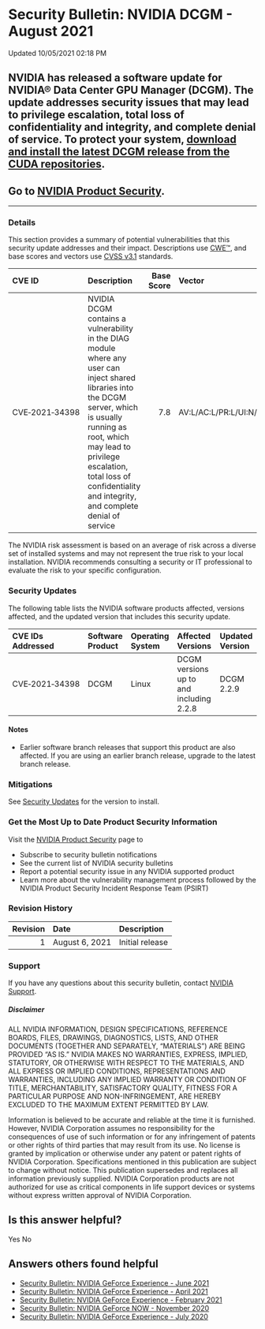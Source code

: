 

Security Bulletin: NVIDIA DCGM - August 2021
============================================




 Updated 10/05/2021 02:18 PM



NVIDIA has released a software update for NVIDIA® Data Center GPU Manager (DCGM). The update addresses security issues that may lead to privilege escalation, total loss of confidentiality and integrity, and complete denial of service. To protect your system, [download and install the latest DCGM release from the CUDA repositories](https://developer.nvidia.com/dcgm#Downloads).
------------------------------------------------------------------------------------------------------------------------------------------------------------------------------------------------------------------------------------------------------------------------------------------------------------------------------------------------------------------------------------------


Go to [NVIDIA Product Security](https://www.nvidia.com/security/).
------------------------------------------------------------------






---




### Details


This section provides a summary of potential vulnerabilities that this security update addresses and their impact. Descriptions use [CWE™](https://cwe.mitre.org/), and base scores and vectors use [CVSS v3.1](https://www.first.org/cvss/v3.1/user-guide) standards.


| CVE ID | Description | Base Score | Vector |
|:---------------|:-------------------------------------------------------------------------------------------------------------------------------------------------------------------------------------------------------------------------------------------------------------------------------|-------------:|:------------------------------------|
| CVE‑2021‑34398 | NVIDIA DCGM contains a vulnerability in the DIAG module where any user can inject shared libraries into the DCGM server, which is usually running as root, which may lead to privilege escalation, total loss of confidentiality and integrity, and complete denial of service | 7.8 | AV:L/AC:L/PR:L/UI:N/S:U/C:H/I:H/A:H |
The NVIDIA risk assessment is based on an average of risk across a diverse set of installed systems and may not represent the true risk to your local installation. NVIDIA recommends consulting a security or IT professional to evaluate the risk to your specific configuration. 


### Security Updates


The following table lists the NVIDIA software products affected, versions affected, and the updated version that includes this security update. 



| CVE IDs Addressed | Software Product | Operating System | Affected Versions | Updated Version |
|:--------------------|:-------------------|:-------------------|:----------------------------------------|:------------------|
| CVE‑2021‑34398 | DCGM | Linux | DCGM versions up to and including 2.2.8 | DCGM 2.2.9 |

#### Notes


* Earlier software branch releases that support this product are also affected. If you are using an earlier branch release, upgrade to the latest branch release.


### Mitigations


See [Security Updates](#security-updates) for the version to install.


### Get the Most Up to Date Product Security Information


Visit the [NVIDIA Product Security](https://www.nvidia.com/security) page to


* Subscribe to security bulletin notifications
* See the current list of NVIDIA security bulletins
* Report a potential security issue in any NVIDIA supported product
* Learn more about the vulnerability management process followed by the NVIDIA Product Security Incident Response Team (PSIRT)


### Revision History


| Revision | Date | Description |
|-----------:|:---------------|:----------------|
| 1 | August 6, 2021 | Initial release |
### Support


If you have any questions about this security bulletin, contact [NVIDIA Support](https://www.nvidia.com/object/support.html).


##### Disclaimer


ALL NVIDIA INFORMATION, DESIGN SPECIFICATIONS, REFERENCE BOARDS, FILES, DRAWINGS, DIAGNOSTICS, LISTS, AND OTHER DOCUMENTS (TOGETHER AND SEPARATELY, “MATERIALS”) ARE BEING PROVIDED “AS IS.” NVIDIA MAKES NO WARRANTIES, EXPRESS, IMPLIED, STATUTORY, OR OTHERWISE WITH RESPECT TO THE MATERIALS, AND ALL EXPRESS OR IMPLIED CONDITIONS, REPRESENTATIONS AND WARRANTIES, INCLUDING ANY IMPLIED WARRANTY OR CONDITION OF TITLE, MERCHANTABILITY, SATISFACTORY QUALITY, FITNESS FOR A PARTICULAR PURPOSE AND NON-INFRINGEMENT, ARE HEREBY EXCLUDED TO THE MAXIMUM EXTENT PERMITTED BY LAW.


Information is believed to be accurate and reliable at the time it is furnished. However, NVIDIA Corporation assumes no responsibility for the consequences of use of such information or for any infringement of patents or other rights of third parties that may result from its use. No license is granted by implication or otherwise under any patent or patent rights of NVIDIA Corporation. Specifications mentioned in this publication are subject to change without notice. This publication supersedes and replaces all information previously supplied. NVIDIA Corporation products are not authorized for use as critical components in life support devices or systems without express written approval of NVIDIA Corporation.










Is this answer helpful?
-----------------------



Yes
No







Answers others found helpful
----------------------------


* [Security Bulletin: NVIDIA GeForce Experience - June 2021](/app/answers/detail/a_id/5199/related/1)
* [Security Bulletin: NVIDIA GeForce Experience - April 2021](/app/answers/detail/a_id/5184/related/1)
* [Security Bulletin: NVIDIA GeForce Experience - February 2021](/app/answers/detail/a_id/5155/related/1)
* [Security Bulletin: NVIDIA GeForce NOW - November 2020](/app/answers/detail/a_id/5096/related/1)
* [Security Bulletin: NVIDIA GeForce Experience - July 2020](/app/answers/detail/a_id/5038/related/1)








